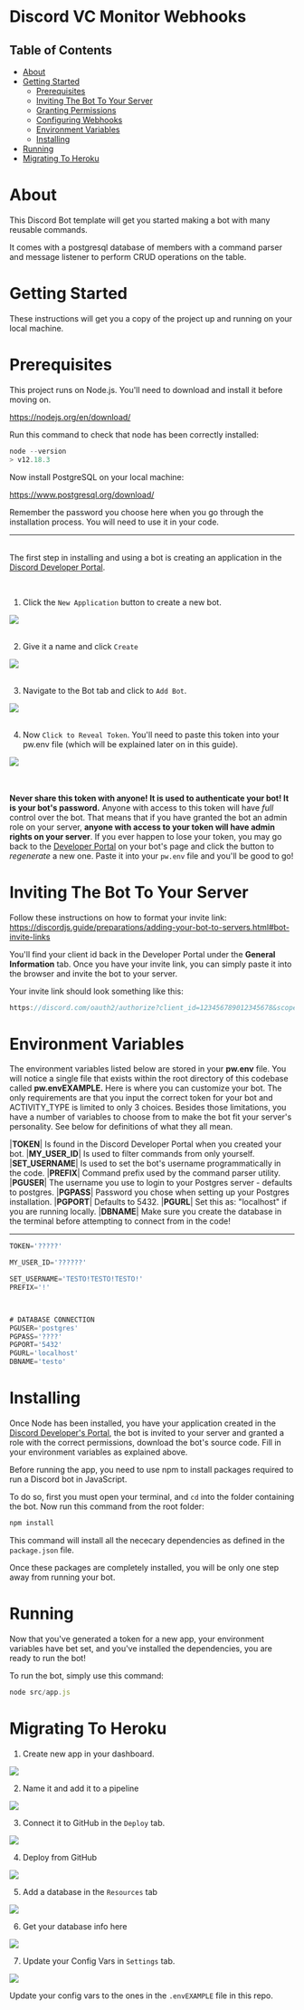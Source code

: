 # Discord VC Monitor Webhooks

## Table of Contents

- [About](#about)
- [Getting Started](#getting_started)
    - [Prerequisites](#getting_started)
    - [Inviting The Bot To Your Server](#invite)
    - [Granting Permissions](#perms)
    - [Configuring Webhooks](#webhooks)
    - [Environment Variables](#env_var)
    - [Installing](#installing)
- [Running](#running)
- [Migrating To Heroku](#heroku)


# About <a name = "about"></a>

This Discord Bot template will get you started making a bot with many reusable commands.

It comes with a postgresql database of members with a command parser and message listener to perform CRUD operations on the table.

# Getting Started <a name = "getting_started"></a>

These instructions will get you a copy of the project up and running on your local machine.

# Prerequisites <a name = "pres"></a>


This project runs on Node.js. You'll need to download and install it before moving on.


https://nodejs.org/en/download/

Run this command to check that node has been correctly installed:
```javascript
node --version
> v12.18.3
```

Now install PostgreSQL on your local machine:

https://www.postgresql.org/download/

Remember the password you choose here when you go through the installation process. You will need to use it in your code.


-----
\
The first step in installing and using a bot is creating an application in the [Discord Developer Portal](https://discord.com/developers/applications).

<br>

1. Click the `New Application` button to create a new bot.

<img src="https://i.imgur.com/RS7HNEk.png">

<br>
<br>

2. Give it a name and click `Create`

<img src="https://i.imgur.com/n0lJjsW.png">

<br>
<br>

3. Navigate to the Bot tab and click to `Add Bot`.

<img src="https://i.imgur.com/N3L6bln.png">

<br>
<br>

4. Now `Click to Reveal Token`. You'll need to paste this token into your pw.env file (which will be explained later on in this guide).

<img src='https://i.imgur.com/X115w03.png'>
<br>

<br>
<br>

__Never share this token with anyone! It is used to authenticate your bot! It is your bot's password.__ Anyone with access to this token will have *full* control over the bot. That means that if you have granted the bot an admin role on your server, __anyone with access to your token will have admin rights on your server__. If you ever happen to lose your token, you may go back to the [Developer Portal](https://discord.com/developers/applications) on your bot's page and click the button to _regenerate_ a new one. Paste it into your `pw.env` file and you'll be good to go!

# Inviting The Bot To Your Server <a name="invite"></a>
Follow these instructions on how to format your invite link: https://discordjs.guide/preparations/adding-your-bot-to-servers.html#bot-invite-links

You'll find your client id back in the Developer Portal under the __General Information__ tab.
Once you have your invite link, you can simply paste it into the browser and invite the bot to your server.

Your invite link should look something like this:
```javascript
https://discord.com/oauth2/authorize?client_id=123456789012345678&scope=bot
```

# Environment Variables <a name = "env_var"></a>
The environment variables listed below are stored in your __pw.env__ file. You will notice a single file that exists within the root directory of this codebase called __pw.envEXAMPLE.__ Here is where you can customize your bot. The only requirements are that you input the correct token for your bot and ACTIVITY_TYPE is limited to only 3 choices. Besides those limitations, you have a number of variables to choose from to make the bot fit your server's personality. See below for definitions of what they all mean.

|__TOKEN__| Is found in the Discord Developer Portal when you created your bot.
|__MY_USER_ID__| Is used to filter commands from only yourself.
|__SET_USERNAME__| Is used to set the bot's username programmatically in the code.
|__PREFIX__| Command prefix used by the command parser utility.
|__PGUSER__| The username you use to login to your Postgres server - defaults to postgres.
|__PGPASS__| Password you chose when setting up your Postgres installation.
|__PGPORT__| Defaults to 5432.
|__PGURL__| Set this as: "localhost" if you are running locally.
|__DBNAME__| Make sure you create the database in the terminal before attempting to connect from in the code!

-----

```JAVASCRIPT
TOKEN='?????'

MY_USER_ID='??????'

SET_USERNAME='TESTO!TESTO!TESTO!'
PREFIX='!'



# DATABASE CONNECTION
PGUSER='postgres'
PGPASS='????'
PGPORT='5432'
PGURL='localhost'
DBNAME='testo'
```

# Installing <a name = "installing"></a>


Once Node has been installed, you have your application created in the [Discord Developer's Portal](https://discord.com/developers/applications), the bot is invited to your server and granted a role with the correct permissions, download the bot's source code. Fill in your environment variables as explained above.

Before running the app, you need to use npm to install packages required to run a Discord bot in JavaScript.

To do so, first you must open your terminal, and `cd` into the folder containing the bot. Now run this command from the root folder:
```javascript
npm install
```

This command will install all the nececary dependencies as defined in the `package.json` file.

Once these packages are completely installed, you will be only one step away from running your bot.

# Running <a name = "running"></a>

Now that you've generated a token for a new app, your environment variables have bet set, and you've installed the dependencies, you are ready to run the bot!

To run the bot, simply use this command:
```javascript
node src/app.js
```

# Migrating To Heroku

1. Create new app in your dashboard.
<img src ="./readme/1.png">

2. Name it and add it to a pipeline
<img src ="./readme/2.png">

3. Connect it to GitHub in the `Deploy` tab.
<img src ="./readme/3.png">

4. Deploy from GitHub
<img src ="./readme/4.png">

5. Add a database in the `Resources` tab
<img src ="./readme/5.png">

6. Get your database info here
<img src ="./readme/6.png">


7. Update your Config Vars in `Settings` tab.
<img src ="./readme/7.png">

Update your config vars to the ones in the `.envEXAMPLE` file in this repo.